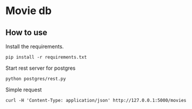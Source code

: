 # Movie db

## How to use
Install the requirements.
```
pip install -r requirements.txt
```

Start rest server for postgres
```
python postgres/rest.py
```

Simple request
```
curl -H 'Content-Type: application/json' http://127.0.0.1:5000/movies
```
